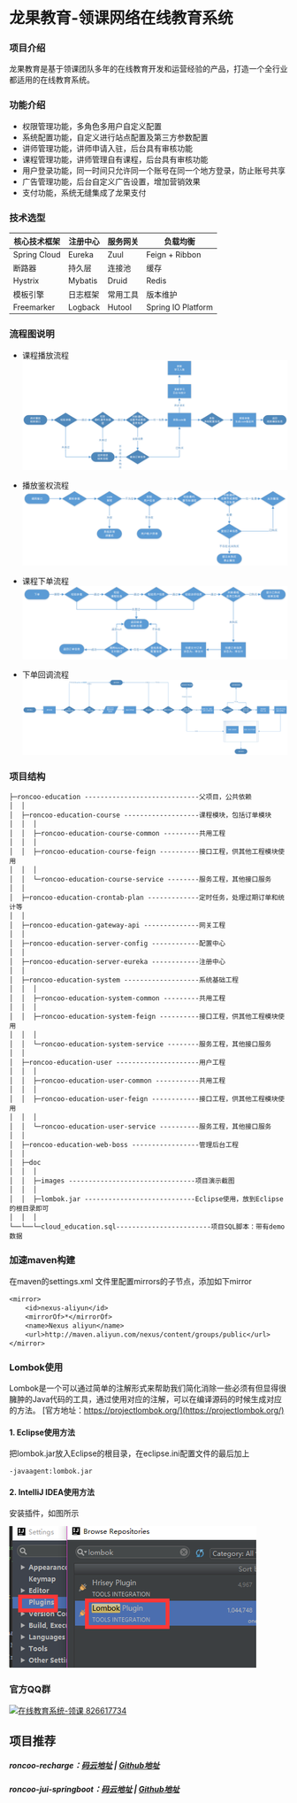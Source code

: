 # 龙果教育-领课网络在线教育系统

### 项目介绍
龙果教育是基于领课团队多年的在线教育开发和运营经验的产品，打造一个全行业都适用的在线教育系统。

### 功能介绍
* 权限管理功能，多角色多用户自定义配置
* 系统配置功能，自定义进行站点配置及第三方参数配置
* 讲师管理功能，讲师申请入驻，后台具有审核功能
* 课程管理功能，讲师管理自有课程，后台具有审核功能
* 用户登录功能，同一时间只允许同一个账号在同一个地方登录，防止账号共享
* 广告管理功能，后台自定义广告设置，增加营销效果
* 支付功能，系统无缝集成了龙果支付

### 技术选型
| 核心技术框架                           | 注册中心                                  | 服务网关                                   | 负载均衡                                     |
| ----------------- | ----------------- | ----------------- | ------------------ | 
| Spring Cloud      | Eureka            | Zuul              | Feign + Ribbon     | 
| 断路器                                      | 持久层                                       | 连接池                                      | 缓存                                            | 
| Hystrix           | Mybatis           | Druid             | Redis              | 
| 模板引擎                                  | 日志框架                                   | 常用工具                                   | 版本维护                                     | 
| Freemarker        | Logback           | Hutool            | Spring IO Platform | 

### 流程图说明
* 课程播放流程
![课程播放流程](/doc/images/course.png)

* 播放鉴权流程
![播放鉴权流程](/doc/images/course_callback.png)

* 课程下单流程
![课程下单流程](/doc/images/pay.png)

* 下单回调流程
![下单回调流程](/doc/images/pay_callback.png)

### 项目结构

```
├─roncoo-education -----------------------------父项目，公共依赖
│  │
│  ├─roncoo-education-course -------------------课程模块，包括订单模块
│  │  │
│  │  ├─roncoo-education-course-common ---------共用工程
│  │  │
│  │  ├─roncoo-education-course-feign ----------接口工程，供其他工程模块使用
│  │  │
│  │  └─roncoo-education-course-service --------服务工程，其他接口服务
│  │
│  ├─roncoo-education-crontab-plan -------------定时任务，处理过期订单和统计等
│  │
│  ├─roncoo-education-gateway-api --------------网关工程
│  │
│  ├─roncoo-education-server-config ------------配置中心
│  │
│  ├─roncoo-education-server-eureka ------------注册中心
│  │
│  ├─roncoo-education-system -------------------系统基础工程
│  │  │
│  │  ├─roncoo-education-system-common ---------共用工程
│  │  │
│  │  ├─roncoo-education-system-feign ----------接口工程，供其他工程模块使用
│  │  │
│  │  └─roncoo-education-system-service --------服务工程，其他接口服务
│  │
│  ├─roncoo-education-user ---------------------用户工程
│  │  │
│  │  ├─roncoo-education-user-common -----------共用工程
│  │  │
│  │  ├─roncoo-education-user-feign ------------接口工程，供其他工程模块使用
│  │  │
│  │  └─roncoo-education-user-service ----------服务工程，其他接口服务
│  │
│  ├─roncoo-education-web-boss -----------------管理后台工程
│  │
│  ├─doc
│  │  │
│  │  ├─images --------------------------------项目演示截图
│  │  │
│  │  ├─lombok.jar ----------------------------Eclipse使用，放到Eclipse的根目录即可
│  │  │
└──└──└─cloud_education.sql------------------------项目SQL脚本：带有demo数据
```

### 加速maven构建
在maven的settings.xml 文件里配置mirrors的子节点，添加如下mirror
```
<mirror>
    <id>nexus-aliyun</id>
    <mirrorOf>*</mirrorOf>
    <name>Nexus aliyun</name>
    <url>http://maven.aliyun.com/nexus/content/groups/public</url>
</mirror>
```

### Lombok使用
Lombok是一个可以通过简单的注解形式来帮助我们简化消除一些必须有但显得很臃肿的Java代码的工具，通过使用对应的注解，可以在编译源码的时候生成对应的方法。
[官方地址：https://projectlombok.org/](https://projectlombok.org/)

#### 1. Eclipse使用方法
把lombok.jar放入Eclipse的根目录，在eclipse.ini配置文件的最后加上
```
-javaagent:lombok.jar 
```

#### 2. IntelliJ IDEA使用方法
安装插件，如图所示

![图](/doc/images/lombok1.png)

### 官方QQ群
<a target="_blank" href="//shang.qq.com/wpa/qunwpa?idkey=7d1b7f1a78715320d09ed841c66d6bf0fa7b9105964cc327e9483e459b46abd4"><img border="0" src="https://pub.idqqimg.com/wpa/images/group.png" alt="在线教育系统-领课" title="在线教育系统-领课"> 826617734</a>

## 项目推荐
##### roncoo-recharge：[码云地址](https://gitee.com/roncoocom/roncoo-recharge) | [Github地址](https://github.com/roncoo/roncoo-recharge)
##### roncoo-jui-springboot：[码云地址](https://gitee.com/roncoocom/roncoo-jui-springboot) | [Github地址](https://github.com/roncoo/roncoo-jui-springboot)
